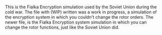 This is the Fialka Encryption simulation used by the Soviet Union during the cold war. The file with (WIP) written was a work in progress, a simulation of the encryption system in which you couldn't change the rotor orders.
The newer file, is the Fialka Encryption system simulation in which you can change the rotor functions, just like the Soviet Union did.
